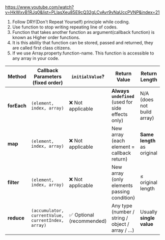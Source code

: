 https://www.youtube.com/watch?v=HkWxvB1RJq0&list=PLlasXeu85E9cQ32gLCvAvr9vNaUccPVNP&index=21

1. Follow DRY(Don't Repeat Yourself) principle while coding.
2. Use function to stop writing repeating line of codes.
3. Function that takes another function as argument(callback function) is known as Higher order functions.
4. It is this ability that function can be stored, passed and returned,  they are called first class citizens.
5. If we use Array.property.function-name. This function is accessible to any array in your code.

| Method      | Callback Parameters (fixed order)                  | `initialValue`?          | Return Value                                        | Return Length               |
| ----------- | -------------------------------------------------- | ------------------------ | --------------------------------------------------- | --------------------------- |
| **forEach** | `(element, index, array)`                          | ❌ Not applicable         | **Always `undefined`** (used for side effects only) | N/A (does not build array)  |
| **map**     | `(element, index, array)`                          | ❌ Not applicable         | New array (each element = callback return)          | **Same length** as original |
| **filter**  | `(element, index, array)`                          | ❌ Not applicable         | New array (only elements passing condition)         | ≤ original length           |
| **reduce**  | `(accumulator, currentValue, currentIndex, array)` | ✅ Optional (recommended) | Any type (number / string / object / array / …)     | Usually **single value**    |
